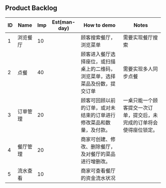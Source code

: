 ## Product Backlog

| ID   | Name | Imp  | Est(man-day) | How to demo                            | Notes                              |
| ---- | ---- | ---- | ------------ | -------------------------------------- | ---------------------------------- |
| 1    | 浏览餐厅 | 10   |              | 顾客搜索餐厅，浏览菜单                            | 需要实现餐厅搜索                           |
| 2    | 点餐   | 40   |              | 顾客进入餐厅选择座位，或扫描桌上的二维码，浏览菜单，选择菜品及份数，提交订单 | 需要实现多人同步点餐                         |
| 3    | 订单管理 | 20   |              | 顾客可回顾以前的订单，或对未结束的订单进行修改菜品和数量，及付款。      | 一桌只能一个顾客提交一次订单，提交后，未完成的订单将会使得座位锁定。 |
| 4    | 餐厅管理 | 20   |              | 商家可创建、修改、删除餐厅，及对餐厅的菜品进行增删改。            |                                    |
| 5    | 流水查看 | 10   |              | 商家可查看餐厅的资金流水状况                         |                                    |